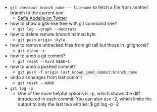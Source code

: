- `git checkout branch_name -- filename` to fetch a file from another branch to the current one
  - [Safia Abdalla on Twitter](https://twitter.com/captainsafia/status/864246151767261184)
- how to show a gitk-like tree with git command line?
  - `git log --graph --decorate`
- how to delete remote branch named kyle
  - `git push origin :kyle`
- how to remove untracked files from git (all but those in .gitignore)?
  - `git clean -x`
- how to undo a git commit?
  - `git reset --hard HEAD~1`
- how to undo a pushed commit?
  - `git push -f origin last_known_good_commit:branch_name`
- undo all changes from last commit
  - `git reset --HARD`
- `git log -p`
  - One of the more helpful options is -p, which shows the diff introduced in each commit. You can also use -2, which limits the output to only the last two entries: $ git log -p -2
